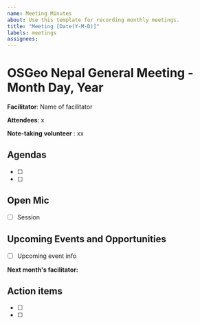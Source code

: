 ```yaml
---
name: Meeting Minutes
about: Use this template for recording monthly meetings.
title: "Meeting [Date(Y-M-D)]"
labels: meetings
assignees: 
---
```


# OSGeo Nepal General Meeting - Month Day, Year

**Facilitator**:  Name of facilitator

**Attendees**:  x 

**Note-taking volunteer** : xx

## Agendas

- [ ] 
- [ ]  

## Open Mic

- [ ] Session 

## Upcoming Events and Opportunities 

- [ ] Upcoming event info

**Next month's facilitator:**

## Action items 
- [ ]
- [ ]
